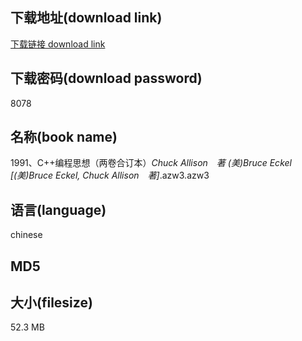 ## 下载地址(download link)
[下载链接 download link](https://tutu365.netlify.app/?s=1991%E3%80%81C%2B%2B%E7%BC%96%E7%A8%8B%E6%80%9D%E6%83%B3%EF%BC%88%E4%B8%A4%E5%8D%B7%E5%90%88%E8%AE%A2%E6%9C%AC%EF%BC%89_Chuck+Allison%E3%80%80%E8%91%97+%28%E7%BE%8E%29Bruce+Eckel+%5B%28%E7%BE%8E%29Bruce+Eckel%2C+Chuck+Allison%E3%80%80%E8%91%97%5D_.azw3)

## 下载密码(download password)
8078

## 名称(book name)
1991、C++编程思想（两卷合订本）_Chuck Allison　著 (美)Bruce Eckel [(美)Bruce Eckel, Chuck Allison　著]_.azw3.azw3

## 语言(language)
chinese

## MD5


## 大小(filesize)
52.3 MB
